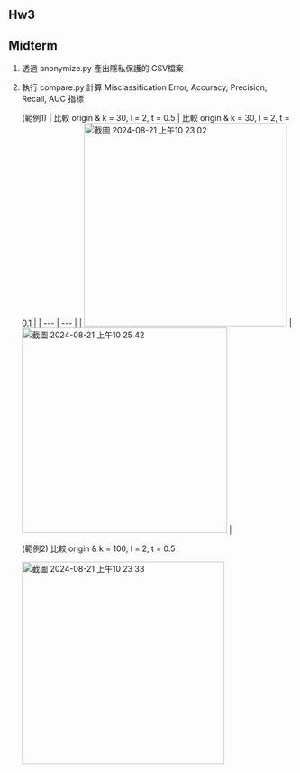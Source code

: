 
## Hw3

## Midterm

1. 透過 anonymize.py 產出隱私保護的.CSV檔案

2. 執行 compare.py 計算 Misclassification Error, Accuracy, Precision, Recall, AUC 指標

   (範例1) 
   | 比較 origin & k = 30, l = 2, t = 0.5 | 比較 origin & k = 30, l = 2, t = 0.1 |
   | --- | --- |
   | <img width="360" alt="截圖 2024-08-21 上午10 23 02" src="https://github.com/user-attachments/assets/9a4d6771-9391-4cbd-8e3c-5f8fe7880ffe"> | <img width="364" alt="截圖 2024-08-21 上午10 25 42" src="https://github.com/user-attachments/assets/0cc4e776-622e-45e6-b82c-10e67da559e4"> |


   (範例2) 比較 origin & k = 100, l = 2, t = 0.5
   
    <img width="359" alt="截圖 2024-08-21 上午10 23 33" src="https://github.com/user-attachments/assets/1abc720a-a48b-4263-9ddb-56c23dcbfe77">
